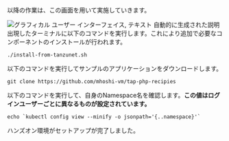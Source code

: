 
以降の作業は、この画面を用いて実施していきます。

![グラフィカル ユーザー インターフェイス, テキスト
自動的に生成された説明](../media/image1.png)
出現したターミナルに以下のコマンドを実行します。これにより追加で必要なコンポーネントのインストールが行われます。

```execute
./install-from-tanzunet.sh
```

以下のコマンドを実行してサンプルのアプリケーションをダウンロードします。

```execute
git clone https://github.com/mhoshi-vm/tap-php-recipies
```

以下のコマンドを実行して、自身のNamespace名を確認します。**この値はログインユーザーごとに異なるものが設定されています。**

```execute
echo `kubectl config view --minify -o jsonpath='{..namespace}'`
```


ハンズオン環境がセットアップが完了しました。

